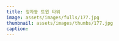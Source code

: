 ```yaml
---
title: 정자동 트윈 타워
image: assets/images/fulls/177.jpg
thumbnail: assets/images/thumbs/177.jpg
caption:
---
```

